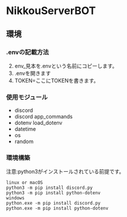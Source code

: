 # NikkouServerBOT
## 環境
### .envの記載方法
2. env_見本を.envという名前にコピーします。
3. .envを開きます
4. TOKEN=ここにTOKENを書きます。
### 使用モジュール
- discord
- discord app_commands
- dotenv load_dotenv
- datetime
- os
- random
### 環境構築
注意:python3がインストールされている前提です。
```
linux or macOS
python3 -m pip install discord.py
python3 -m pip install python-dotenv
windows
python.exe -m pip install discord.py
python.exe -m pip install python-dotenv
```
